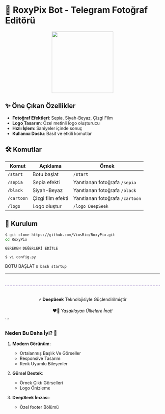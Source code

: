 # 🚀 RoxyPix Bot - Telegram Fotoğraf Editörü

<div align="center">
  <img src="https://telegra.ph/file/0859e0104c671bc9b6b7d.jpg" width="200">
</div>

## ✨ Öne Çıkan Özellikler
- **Fotoğraf Efektleri**: Sepia, Siyah-Beyaz, Çizgi Film
- **Logo Tasarım**: Özel metinli logo oluşturucu
- **Hızlı İşlem**: Saniyeler içinde sonuç
- **Kullanıcı Dostu**: Basit ve etkili komutlar

## 🛠 Komutlar
| Komut | Açıklama | Örnek |
|-------|----------|-------|
| `/start` | Botu başlat | `/start` |
| `/sepia` | Sepia efekti | Yanıtlanan fotoğrafa `/sepia` |
| `/black` | Siyah-Beyaz | Yanıtlanan fotoğrafa `/black` |
| `/cartoon` | Çizgi film efekti | Yanıtlanan fotoğrafa `/cartoon` |
| `/logo` | Logo oluştur | `/logo DeepSeek` |

## 🚀 Kurulum
```bash
$ git clone https://github.com/ViosRio/RoxyPix.git
cd RoxyPix
```

`GEREKEN DEĞERLERİ EDİTLE`
```
$ vi config.py 
```
BOTU BAŞLAT `$ bash startup`

---

<div align="center" style="margin-top: 40px; padding-top: 20px; border-top: 1px dashed #6e48aa;">
  <p>⚡ <strong>DeepSeek</strong> Teknolojisiyle Güçlendirilmiştir</p>

  <p>❤️‍🔥 <em>Yasaklayan Ülkelere İnat!</em></p>
</div>
```

### Neden Bu Daha İyi? 💯
1. **Modern Görünüm**: 
   - Ortalanmış Başlık Ve Görseller
   - Responsive Tasarım
   - Renk Uyumlu Bileşenler

3. **Görsel Destek**:
   - Örnek Çıktı Görselleri
   - Logo Önizleme

4. **DeepSeek İmzası**:
   - Özel footer Bölümü

